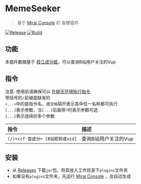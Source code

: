 # MemeSeeker

> 基于 [Mirai Console](https://github.com/mamoe/mirai-console) 的 查梗插件

[![Release](https://img.shields.io/github/v/release/Echoosx/vFollowCheck)](https://github.com/Echoosx/vFollowCheck/releases)
[![Build](https://github.com/Echoosx/vFollowCheck/workflows/Java%20CI%20with%20Gradle/badge.svg?branch=master)](https://github.com/Echoosx/vFollowCheck/actions/workflows/gradle.yml)
## 功能
本插件数据基于 [枝江成分姬](https://tools.asoulfan.com)，可以查询B站用户关注的Vup

## 指令
注意: 使用前请确保可以 [在聊天环境执行指令](https://github.com/project-mirai/chat-command)  
带括号的`/`前缀是缺省的  
`<...>`中的是指令名，由`空格`隔开表示其中任一名称都可执行  
`[...]`表示参数，当`[...]`后面带`?`时表示参数可选  
`{...}`表示连续的多个参数


| 指令                        | 描述           |
|:--------------------------|:-------------|
| `(/)<ccf 查成分> [B站昵称或uid]` | 查询B站用户关注的Vup |

## 安装
- 从 [Releases](https://github.com/Echoosx/MemeSeeker/releases) 下载`jar`包，将其放入工作目录下`plugins`文件夹
- 如果没有`plugins`文件夹，先运行 [Mirai Console](https://github.com/mamoe/mirai-console) ，会自动生成
